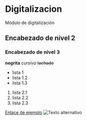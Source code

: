 # Digitalizacion
Módulo de digitalización
## Encabezado de nivel 2
### Encabezado de nivel 3
**negrita**
*cursiva*
~~tachado~~

- lista 1
- lista 1.2
- lista 1.3

1. lista 2.1
2. lista 2.2
3. lista 2.3

 [Enlace de ejemplo](https://www.eniun.com/tutorial-markdown/)
   ![Texto alternativo](https://imgs.search.brave.com/vQvl-xJ9r6ni3zmJh-mGiVN_4GQl2hYElceJObp_ldw/rs:fit:860:0:0:0/g:ce/aHR0cHM6Ly93YWxs/cGFwZXJzLmNvbS9p/bWFnZXMvaGQvZGVk/c2VjLWhhY2stc3Vj/Y2Vzcy1jb21pYy1z/dHlsZS00NTlzZXh6/dGU0YjMzanphLmpw/Zw)
